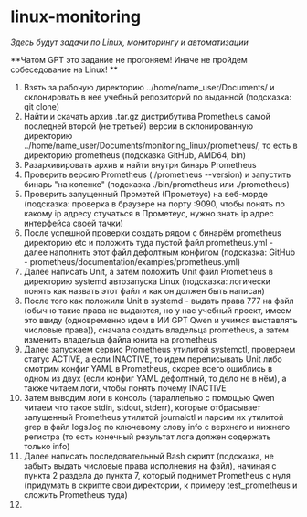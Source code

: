 # linux-monitoring

_Здесь будут задачи по Linux, мониторингу и автоматизации_

**Чатом GPT это задание не прогоняем! Иначе не пройдем собеседование на Linux! **

1. Взять за рабочую директорию ../home/name_user/Documents/ и склонировать в нее учебный репозиторий по выданной (подсказка: git clone)
2. Найти и скачать архив .tar.gz дистрибутива Prometheus самой последней второй (не третьей) версии в склонированную директорию ../home/name_user/Documents/monitoring_linux/prometheus/, то есть в директорию prometheus (подсказка GitHub, AMD64, bin)
2. Разархивировать архив и найти внутри бинарь Prometheus
3. Проверить версию Prometheus (./prometheus --version) и запустить бинарь "на коленке" (подсказка ./bin/prometheus или ./prometheus)
4. Проверить запущенный Прометей (Прометеус) на веб-морде (подсказка: проверка в браузере на порту :9090, чтобы понять по какому ip адресу стучаться в Прометеус, нужно знать ip адрес интерфейса своей тачки)
5. После успешной проверки создать рядом с бинарём prometheus директорию etc и положить туда пустой файл prometheus.yml - далее наполнить этот файл дефолтным конфигом (подсказка: GitHub - prometheus/documentation/examples/prometheus.yml)
6. Далее  написать Unit, а затем положить Unit файл Prometheus в директорию systemd автозапуска Linux (подсказка: логически понять как назвать этот файл и как он должен быть написан)
7. После того как положили Unit в systemd - выдать права 777 на файл (обычно такие права не выдаются, но у нас учебный проект, имеем это ввиду (одновременно идем в ИИ GPT Qwen и учимся выставлять числовые права)), сначала создать владельца prometheus, а затем изменить владельца файла юнита на prometheus
8. Далее запускаем сервис Prometheus утилитой systemctl, проверяем статус ACTIVE, а если INACTIVE, то идем переписывать Unit либо смотрим конфиг YAML в Prometheus, скорее всего ошиблись в одном из двух (если конфиг YAML дефолтный, то дело не в нём), а также читаем логи, чтобы понять почему INACTIVE
9. Затем выводим логи в консоль (параллельно с помощью Qwen читаем что такое stdin, stdout, stderr), которые отбрасывает запущенный Prometheus утилитой journalctl и парсим их утилитой grep в файл logs.log по ключевому слову info с верхнего и нижнего регистра (то есть конечный результат лога должен содержать только info)
10. Далее написать последовательный Bash скрипт (подсказка, не забыть выдать числовые права исполнения на файл), начиная с пункта 2 раздела до пункта 7, который поднимет Prometheus с нуля (придумать в скрипте свои директории, к примеру test_prometheus и сложить Prometheus туда)
11. 
